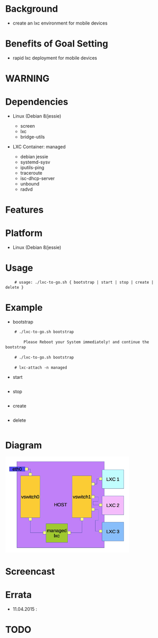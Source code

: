 
Background
==========
* create an lxc environment for mobile devices

Benefits of Goal Setting
========================
* rapid lxc deployment for mobile devices

WARNING
=======

Dependencies
============
* Linux (Debian 8/jessie)
   * screen
   * lxc
   * bridge-utils

* LXC Container: managed
   * debian jessie
   * systemd-sysv
   * iputils-ping
   * traceroute
   * isc-dhcp-server
   * unbound
   * radvd

Features
========

Platform
========
* Linux (Debian 8/jessie)

Usage
=====
```
    # usage: ./lxc-to-go.sh { bootstrap | start | stop | create | delete }
```

Example
=======
* bootstrap
```
    # ./lxc-to-go.sh bootstrap

        Please Reboot your System immediately! and continue the bootstrap

    # ./lxc-to-go.sh bootstrap

    # lxc-attach -n managed
```

* start
```
```

* stop
```
```

* create
```
```

* delete
```
```

Diagram
=======
![lxc-to-go](/content/lxc-to-go_.jpg)

Screencast
==========

Errata
======
* 11.04.2015 : 

TODO
====

